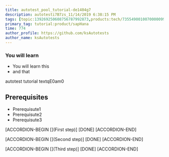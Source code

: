```yaml
---
title: autotest_pool_tutorial-de1404g7
description: autotesti7B7zs_11/14/2019 6:38:15 PM
tags: [topic:139269250608756787992873,products:tech/73554900100700000996,tutorial:experience/advanced]
primary_tag: tutorial:product/sapHana
time: 774
author_profile: https://github.com/ksAutotests
author_name: ksAutotests
---
```

### You will learn
- You will learn this
- and that

autotest tutorial textqE0am0

## Prerequisites
- Prerequisute1
- Prerequisute2
- Prerequisute3

[ACCORDION-BEGIN [](First step)]
[DONE]
[ACCORDION-END]

[ACCORDION-BEGIN [](Second step)]
[DONE]
[ACCORDION-END]

[ACCORDION-BEGIN [](Third step)]
[DONE]
[ACCORDION-END]

